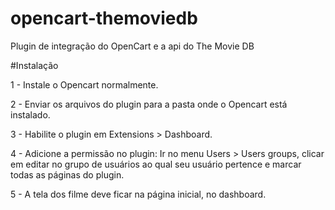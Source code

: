 # opencart-themoviedb
Plugin de integração do OpenCart e a api do The Movie DB

#Instalação

1 - Instale o Opencart normalmente.

2 - Enviar os arquivos do plugin para a pasta onde o Opencart está instalado.

3 - Habilite o plugin em Extensions > Dashboard.

4 - Adicione a permissão no plugin: 
Ir no menu Users > Users groups, clicar em editar no grupo de usuários ao qual seu usuário pertence e marcar todas as páginas do plugin.

5 - A tela dos filme deve ficar na página inicial, no dashboard. 
